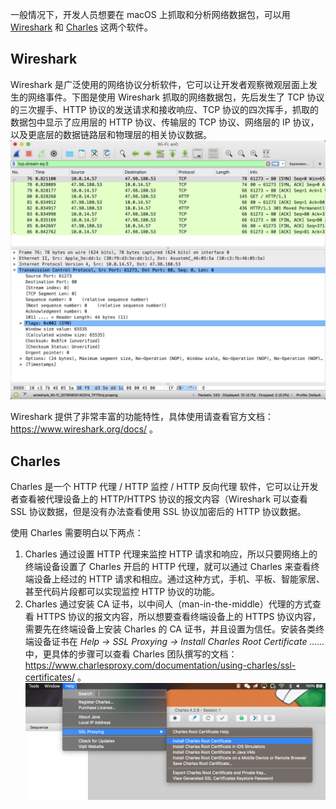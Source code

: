 一般情况下，开发人员想要在 macOS 上抓取和分析网络数据包，可以用 [Wireshark](https://www.wireshark.org/) 和 [Charles](https://www.charlesproxy.com/) 这两个软件。

## Wireshark
Wireshark 是广泛使用的网络协议分析软件，它可以让开发者观察微观层面上发生的网络事件。下图是使用 Wireshark 抓取的网络数据包，先后发生了 TCP 协议的三次握手、HTTP 协议的发送请求和接收响应、TCP 协议的四次挥手，抓取的数据包中显示了应用层的 HTTP 协议、传输层的 TCP 协议、网络层的 IP 协议，以及更底层的数据链路层和物理层的相关协议数据。
![image](1.png)

Wireshark 提供了非常丰富的功能特性，具体使用请查看官方文档：https://www.wireshark.org/docs/ 。

## Charles
Charles 是一个 HTTP 代理 / HTTP 监控 / HTTP 反向代理 软件，它可以让开发者查看被代理设备上的 HTTP/HTTPS 协议的报文内容（Wireshark 可以查看 SSL 协议数据，但是没有办法查看使用 SSL 协议加密后的 HTTP 协议数据。

使用 Charles 需要明白以下两点：
1. Charles 通过设置 HTTP 代理来监控 HTTP 请求和响应，所以只要网络上的终端设备设置了 Charles 开启的 HTTP 代理，就可以通过 Charles 来查看终端设备上经过的 HTTP 请求和相应。通过这种方式，手机、平板、智能家居、甚至代码片段都可以实现监控 HTTP 协议的功能。
2. Charles 通过安装 CA 证书，以中间人（man-in-the-middle）代理的方式查看 HTTPS 协议的报文内容，所以想要查看终端设备上的 HTTPS 协议内容，需要先在终端设备上安装 Charles 的 CA 证书，并且设置为信任。安装各类终端设备证书在 *Help -&gt; SSL Proxying -&gt; Install Charles Root Certificate ......* 中，更具体的步骤可以查看 Charles 团队撰写的文档：https://www.charlesproxy.com/documentation/using-charles/ssl-certificates/ 。
![image](2.png)